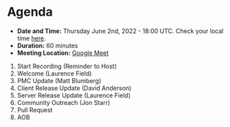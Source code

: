 # Agenda

 * **Date and Time:** Thursday June 2nd, 2022 - 18:00 UTC.  Check your local time [here](https://www.timeanddate.com/worldclock/converter.html?iso=20220602T180000&p1=791&p2=64&p3=179&p4=1440&p5=136&p6=309).
* **Duration:** 60 minutes
* **Meeting Location:** [Google Meet](https://meet.google.com/pgs-wwfv-gdk)

1. Start Recording (Reminder to Host)
2. Welcome (Laurence Field) 
3. PMC Update (Matt Blumberg)
4. Client Release Update (David Anderson)
5. Server Release Update (Laurence Field) 
6. Community Outreach (Jon Starr) 
7. Pull Request
8. AOB

